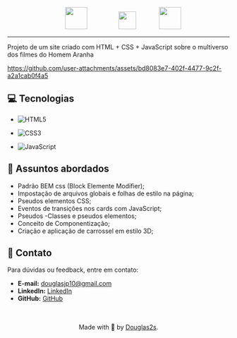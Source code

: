 <p align="center">
    <img width="50px" src="https://github.com/user-attachments/assets/e1cbacaf-33c9-4051-991a-2f336378ae08" style="margin:0 30px">  &nbsp;&nbsp;&nbsp;&nbsp;&nbsp;&nbsp;
    <img width="40px" src="https://github.com/user-attachments/assets/55494226-6b75-4759-8230-27dcf88f4300" style="margin:0 10px">  &nbsp;&nbsp;&nbsp;&nbsp;&nbsp;&nbsp;
    <img width="50px" src="https://github.com/user-attachments/assets/44e591cc-97fc-4f87-a5d0-40eab38f5492" style="margin:0 10px">  
</p>


-------
Projeto de um site criado com HTML + CSS + JavaScript sobre o multiverso dos filmes do Homem Aranha

https://github.com/user-attachments/assets/bd8083e7-402f-4477-9c2f-a2a1cab0f4a5

## 💻 Tecnologias
- ![HTML5](https://img.shields.io/badge/html5-%23E34F26.svg?style=for-the-badge&logo=html5&logoColor=white)

- ![CSS3](https://img.shields.io/badge/CSS-239120?logo=css3&logoColor=white&style=for-the-badge)

- ![JavaScript](https://img.shields.io/badge/javascript-%23323330.svg?style=for-the-badge&logo=javascript&logoColor=%23F7DF1E) 


## 💬 Assuntos abordados
- Padrão BEM css (Block Elemente Modifier);
- Impostação de arquivos globais e folhas de estilo na página;
- Pseudos elementos CSS;
- Eventos de transições nos cards com JavaScript;
- Pseudos -Classes e pseudos elementos;
- Conceito de Componentização;
- Criação e aplicação de carrossel em estilo 3D;
 
## 📧 Contato

Para dúvidas ou feedback, entre em contato:

- **E-mail:** [douglasjp10@gmail.com](mailto:douglasjp10@gmail.com)
- **LinkedIn:** [LinkedIn](https://www.linkedin.com/in/douglas-rodrigues-dos-santos-025a0b258/)
- **GitHub:** [GitHub](https://github.com/douglas2s)

<br>
<br>
<div align="center">Made with 💚 by <a href="https://github.com/douglas2s">Douglas2s</a>.</div>

